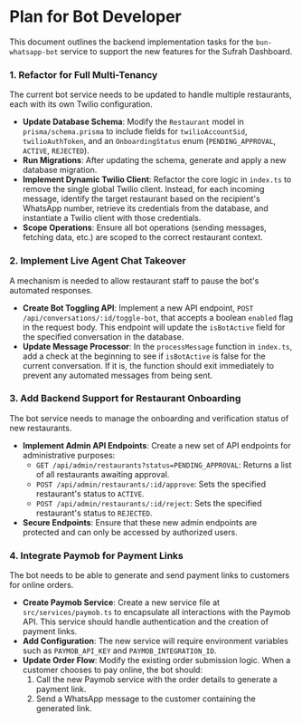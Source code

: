 # Plan for Bot Developer

This document outlines the backend implementation tasks for the `bun-whatsapp-bot` service to support the new features for the Sufrah Dashboard.

### 1. Refactor for Full Multi-Tenancy

The current bot service needs to be updated to handle multiple restaurants, each with its own Twilio configuration.

- **Update Database Schema**: Modify the `Restaurant` model in `prisma/schema.prisma` to include fields for `twilioAccountSid`, `twilioAuthToken`, and an `OnboardingStatus` enum (`PENDING_APPROVAL`, `ACTIVE`, `REJECTED`).
- **Run Migrations**: After updating the schema, generate and apply a new database migration.
- **Implement Dynamic Twilio Client**: Refactor the core logic in `index.ts` to remove the single global Twilio client. Instead, for each incoming message, identify the target restaurant based on the recipient's WhatsApp number, retrieve its credentials from the database, and instantiate a Twilio client with those credentials.
- **Scope Operations**: Ensure all bot operations (sending messages, fetching data, etc.) are scoped to the correct restaurant context.

### 2. Implement Live Agent Chat Takeover

A mechanism is needed to allow restaurant staff to pause the bot's automated responses.

- **Create Bot Toggling API**: Implement a new API endpoint, `POST /api/conversations/:id/toggle-bot`, that accepts a boolean `enabled` flag in the request body. This endpoint will update the `isBotActive` field for the specified conversation in the database.
- **Update Message Processor**: In the `processMessage` function in `index.ts`, add a check at the beginning to see if `isBotActive` is false for the current conversation. If it is, the function should exit immediately to prevent any automated messages from being sent.

### 3. Add Backend Support for Restaurant Onboarding

The bot service needs to manage the onboarding and verification status of new restaurants.

- **Implement Admin API Endpoints**: Create a new set of API endpoints for administrative purposes:
    - `GET /api/admin/restaurants?status=PENDING_APPROVAL`: Returns a list of all restaurants awaiting approval.
    - `POST /api/admin/restaurants/:id/approve`: Sets the specified restaurant's status to `ACTIVE`.
    - `POST /api/admin/restaurants/:id/reject`: Sets the specified restaurant's status to `REJECTED`.
- **Secure Endpoints**: Ensure that these new admin endpoints are protected and can only be accessed by authorized users.

### 4. Integrate Paymob for Payment Links

The bot needs to be able to generate and send payment links to customers for online orders.

- **Create Paymob Service**: Create a new service file at `src/services/paymob.ts` to encapsulate all interactions with the Paymob API. This service should handle authentication and the creation of payment links.
- **Add Configuration**: The new service will require environment variables such as `PAYMOB_API_KEY` and `PAYMOB_INTEGRATION_ID`.
- **Update Order Flow**: Modify the existing order submission logic. When a customer chooses to pay online, the bot should:
    1.  Call the new Paymob service with the order details to generate a payment link.
    2.  Send a WhatsApp message to the customer containing the generated link.
